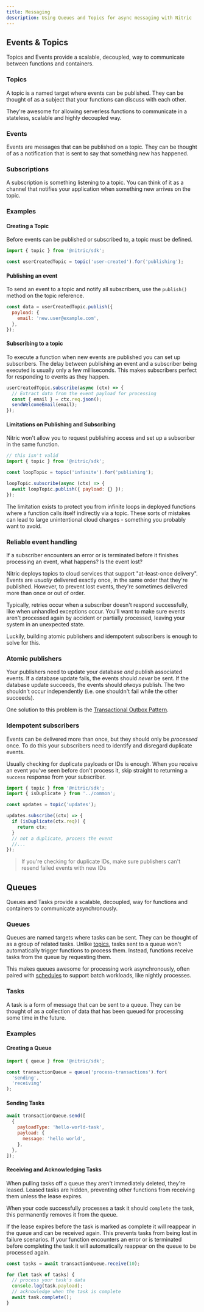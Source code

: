 ```yaml
---
title: Messaging
description: Using Queues and Topics for async messaging with Nitric
---
```


## Events & Topics

Topics and Events provide a scalable, decoupled, way to communicate between functions and containers.

### Topics

A topic is a named target where events can be published. They can be thought of as a subject that your functions can discuss with each other.

They're awesome for allowing serverless functions to communicate in a stateless, scalable and highly decoupled way.

### Events

Events are messages that can be published on a topic. They can be thought of as a notification that is sent to say that something new has happened.

### Subscriptions

A subscription is something listening to a topic. You can think of it as a channel that notifies your application when something new arrives on the topic.

### Examples

#### Creating a Topic

Before events can be published or subscribed to, a topic must be defined.

```javascript
import { topic } from '@nitric/sdk';

const userCreatedTopic = topic('user-created').for('publishing');
```

#### Publishing an event

To send an event to a topic and notify all subscribers, use the `publish()` method on the topic reference.

```javascript
const data = userCreatedTopic.publish({
  payload: {
    email: 'new.user@example.com',
  },
});
```

#### Subscribing to a topic

To execute a function when new events are published you can set up subscribers. The delay between publishing an event and a subscriber being executed is usually only a few milliseconds. This makes subscribers perfect for responding to events as they happen.

```javascript
userCreatedTopic.subscribe(async (ctx) => {
  // Extract data from the event payload for processing
  const { email } = ctx.req.json();
  sendWelcomeEmail(email);
});
```

#### Limitations on Publishing and Subscribing

Nitric won't allow you to request publishing access and set up a subscriber in the same function.

```javascript
// this isn't valid
import { topic } from '@nitric/sdk';

const loopTopic = topic('infinite').for('publishing');

loopTopic.subscribe(async (ctx) => {
  await loopTopic.publish({ payload: {} });
});
```

The limitation exists to protect you from infinite loops in deployed functions where a function calls itself indirectly via a topic. These sorts of mistakes can lead to large unintentional cloud charges - something you probably want to avoid.

### Reliable event handling

If a subscriber encounters an error or is terminated before it finishes processing an event, what happens? Is the event lost?

Nitric deploys topics to cloud services that support "at-least-once delivery". Events are _usually_ delivered exactly once, in the same order that they're published. However, to prevent lost events, they're sometimes delivered more than once or out of order.

Typically, retries occur when a subscriber doesn't respond successfully, like when unhandled exceptions occur. You'll want to make sure events aren't processed again by accident or partially processed, leaving your system in an unexpected state.

Luckily, building atomic publishers and idempotent subscribers is enough to solve for this.

### Atomic publishers

Your publishers need to update your database _and_ publish associated events. If a database update fails, the events should _never_ be sent. If the database update succeeds, the events should _always_ publish. The two shouldn't occur independently (i.e. one shouldn't fail while the other succeeds).

One solution to this problem is the [Transactional Outbox Pattern](https://microservices.io/patterns/data/transactional-outbox.html).

### Idempotent subscribers

Events can be delivered more than once, but they should only be _processed_ once. To do this your subscribers need to identify and disregard duplicate events.

Usually checking for duplicate payloads or IDs is enough. When you receive an event you've seen before don't process it, skip straight to returning a `success` response from your subscriber.

```javascript
import { topic } from '@nitric/sdk';
import { isDuplicate } from '../common';

const updates = topic('updates');

updates.subscribe((ctx) => {
  if (isDuplicate(ctx.req)) {
    return ctx;
  }
  // not a duplicate, process the event
  //...
});
```

> If you're checking for duplicate IDs, make sure publishers can't resend failed events with new IDs

## Queues

Queues and Tasks provide a scalable, decoupled, way for functions and containers to communicate asynchronously.

### Queues

Queues are named targets where tasks can be sent. They can be thought of as a group of related tasks. Unlike [topics](#topics), tasks sent to a queue won't automatically trigger functions to process them. Instead, functions receive tasks from the queue by requesting them.

This makes queues awesome for processing work asynchronously, often paired with [schedules](/docs/schedules) to support batch workloads, like nightly processes.

### Tasks

A task is a form of message that can be sent to a queue. They can be thought of as a collection of data that has been queued for processing some time in the future.

### Examples

#### Creating a Queue

```javascript
import { queue } from '@nitric/sdk';

const transactionQueue = queue('process-transactions').for(
  'sending',
  'receiving'
);
```

#### Sending Tasks

```javascript
await transactionQueue.send([
  {
    payloadType: 'hello-world-task',
    payload: {
      message: 'hello world',
    },
  },
]);
```

#### Receiving and Acknowledging Tasks

When pulling tasks off a queue they aren't immediately deleted, they're leased. Leased tasks are hidden, preventing other functions from receiving them unless the lease expires.

When your code successfully processes a task it should `complete` the task, this permanently removes it from the queue.

If the lease expires before the task is marked as complete it will reappear in the queue and can be received again. This prevents tasks from being lost in failure scenarios. If your function encounters an error or is terminated before completing the task it will automatically reappear on the queue to be processed again.

```javascript
const tasks = await transactionQueue.receive(10);

for (let task of tasks) {
  // process your task's data
  console.log(task.payload);
  // acknowledge when the task is complete
  await task.complete();
}
```
